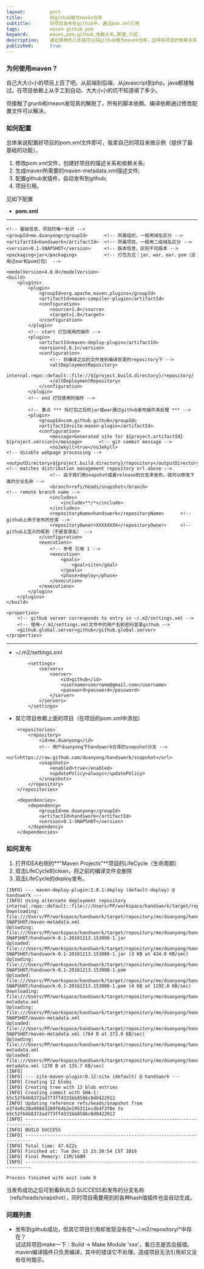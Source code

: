 ```yaml
---
layout:         post
title:          将github做为maven仓库
subtitle:       将项目发布在github中，通过pom.xml引用
tags:           maven github pom
keyword:        maven,pom,github,依赖关系,原理,介绍
description:    通过简单的几步就可以将github做为maven仓库，这样将项目的依赖关系单独出来，实现模块通过maven建立依赖关系，方便项目部署与维护。
published:      true
---
```


### 为何使用maven？
自己大大小小的项目上百了吧。从前端到后端、从javascript到php，java都接触过。在项目依赖上从手工到自动，大大小小的坑不知道填了多少。

但接触了grunb和meavn发现真的解脱了，所有的脚本依赖、编译依赖通过修改配置文件可以解决。


### 如何配置
总体来说配置好项目的pom.xml文件即可，我拿自己的项目来做示例（提供了最基础的功能）。

1. 修改pom.xml文件，创建好项目的描述关系和依赖关系;
2. 生成maven所需要的maven-metadata.xml描述文件;
3. 配置github发插件，自动发布到github;
4. 项目引用。

见如下配置

+ **pom.xml**
---
    <!-- 基础信息，项目的唯一标识 -->
    <groupId>me.duanyong</groupId>      <!-- 所属组织，一般用域名区分 -->
    <artifactId>handswork</artifactId>  <!-- 所属项目，一般用二级域名区分 -->
    <version>0.1-SNAPSHOT</version>     <!-- 版本信息，区别不同版本 -->
    <packaging>jar</packaging>          <!-- 打包方式：jar、war、ear、pom（没用过ear和pom打包） -->

    <modelVersion>4.0.0</modelVersion>
    <build>
        <plugins>
            <plugin>
                <groupId>org.apache.maven.plugins</groupId>
                <artifactId>maven-compiler-plugin</artifactId>
                <configuration>
                    <source>1.8</source>
                    <target>1.8</target>
                </configuration>
            </plugin>
            <!-- start 打包使用的插件 -->
            <plugin>
                <artifactId>maven-deploy-plugin</artifactId>
                <version>2.8.1</version>
                <configuration>
                    <!-- 将编译之后的文件放到编译目录的repository下 -->
                    <altDeploymentRepository>
                        internal.repo::default::file://${project.build.directory}/repository/
                    </altDeploymentRepository>
                </configuration>
            </plugin>
            <!-- end 打包使用的插件 -->

            <!-- 重点 *** 将打包之后的jar或war通过github发布插件来处理 *** -->
            <plugin>
                <groupId>com.github.github</groupId>
                <artifactId>site-maven-plugin</artifactId>
                <configuration>
                    <message>Generated site for ${project.artifactId} ${project.version}</message>      <!-- git commit message -->
                    <noJekyll>true</noJekyll>                                                           <!-- disable webpage processing -->
                    <outputDirectory>${project.build.directory}/repository</outputDirectory>            <!-- matches distribution management repository url above -->
                    <!-- 由于我们用snapshot或者release的分支来发布，就可以修改下面的分支名称 -->
                    <branch>refs/heads/snapshot</branch>                                                <!-- remote branch name -->
                    <includes>
                        <include>**/*</include>
                    </includes>
                    <repositoryName>handswork</repositoryName>      <!-- github上用于发布的仓库 -->
                    <repositoryOwner>XXXXXXXX</repositoryOwner>     <!-- github上显示的昵称（不是登录名） -->
                </configuration>
                <executions>
                    <!-- 参考 引用 1 -->
                    <execution>
                        <goals>
                            <goal>site</goal>
                        </goals>
                        <phase>deploy</phase>
                    </execution>
                </executions>
            </plugin>
        </plugins>
    </build>

    <properties>
        <!-- github server corresponds to entry in ~/.m2/settings.xml -->
        <!-- 使用~/.m2/settings.xml文件中的用户名和密码登录github -->
        <github.global.server>github</github.global.server>
    </properties>
---

+ ~/.m2/settings.xml
```
        <settings>
            <servers>
                <server>
                    <id>github</id>
                    <username>username@gmail.com</username>
                    <password>password</password>
                </server>
            </servers>
        </settings>
```
    
+ 其它项目依赖上面的项目（在项目的pom.xml中添加）
```
    <repositories>
        <repository>
            <id>me.duanyong</id>
            <!-- 用户duanyong下handswork仓库的snapshot分支 -->
            <url>https://raw.github.com/duanyong/handswork/snapshot</url>
            <snapshots>
                <enabled>true</enabled>
                <updatePolicy>always</updatePolicy>
            </snapshots>
        </repository>
    </repositories>
```
```
    <dependencies>
        <dependency>
            <groupId>me.duanyong</groupId>
            <artifactId>handswork</artifactId>
            <version>0.1-SNAPSHOT</version>
        </dependency>
    </dependencies>
```

### 如何发布
1. 打开IDEA右侧的**"Maven Projects"**项目的LifeCycle（生命周期）
2. 双击LifeCycle的clean，将之前的编译文件全删除
3. 双击LifeCycle的deploy发布。

```
[INFO] --- maven-deploy-plugin:2.8.1:deploy (default-deploy) @ handswork ---
[INFO] Using alternate deployment repository internal.repo::default::file:///Users/PP/workspace/handswork/target/repository/
Downloading: file:///Users/PP/workspace/handswork/target/repository/me/duanyong/handswork/0.1-SNAPSHOT/maven-metadata.xml
Uploading: file:///Users/PP/workspace/handswork/target/repository/me/duanyong/handswork/0.1-SNAPSHOT/handswork-0.1-20161213.153008-1.jar
Uploaded: file:///Users/PP/workspace/handswork/target/repository/me/duanyong/handswork/0.1-SNAPSHOT/handswork-0.1-20161213.153008-1.jar (3 KB at 434.0 KB/sec)
Uploading: file:///Users/PP/workspace/handswork/target/repository/me/duanyong/handswork/0.1-SNAPSHOT/handswork-0.1-20161213.153008-1.pom
Uploaded: file:///Users/PP/workspace/handswork/target/repository/me/duanyong/handswork/0.1-SNAPSHOT/handswork-0.1-20161213.153008-1.pom (4 KB at 1292.0 KB/sec)
Downloading: file:///Users/PP/workspace/handswork/target/repository/me/duanyong/handswork/maven-metadata.xml
Uploading: file:///Users/PP/workspace/handswork/target/repository/me/duanyong/handswork/0.1-SNAPSHOT/maven-metadata.xml
Uploaded: file:///Users/PP/workspace/handswork/target/repository/me/duanyong/handswork/0.1-SNAPSHOT/maven-metadata.xml (764 B at 373.0 KB/sec)
Uploading: file:///Users/PP/workspace/handswork/target/repository/me/duanyong/handswork/maven-metadata.xml
Uploaded: file:///Users/PP/workspace/handswork/target/repository/me/duanyong/handswork/maven-metadata.xml (278 B at 135.7 KB/sec)
[INFO]
[INFO] --- site-maven-plugin:0.12:site (default) @ handswork ---
[INFO] Creating 12 blobs
[INFO] Creating tree with 13 blob entries
[INFO] Creating commit with SHA-1: b5c52f64b8372ad773ff4331bb8586c8d0422912
[INFO] Updating reference refs/heads/snapshot from e3f4e8c38a988d3289f64b2e195311ecdb4f3f0e to b5c52f64b8372ad773ff4331bb8586c8d0422912
[INFO] ------------------------------------------------------------------------
[INFO] BUILD SUCCESS
[INFO] ------------------------------------------------------------------------
[INFO] Total time: 47.622s
[INFO] Finished at: Tue Dec 13 23:30:54 CST 2016
[INFO] Final Memory: 11M/168M
[INFO] ------------------------------------------------------------------------

Process finished with exit code 0
```
当发布成功之后可到看BUILD SUCCESS和发布的分支名称（refs/heads/snapshot），同时项目需要用到的各种hash值插件也会自动生成。

### 问题列表
+ 发布到github成功，但其它项目引用却发现没有在*~/.m2/repository/*中存在？<br />
  试试将项目make一下：Build -> Make Module 'xxx'，看日志是否会报错。maven编译插件只负责编译，其中的错误它不处理，造成项目无法引用却又没有任何提示。